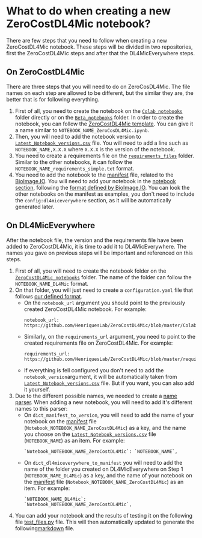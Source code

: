 # What to do when creating a new ZeroCostDL4Mic notebook?

There are few steps that you need to follow when creating a new ZeroCostDL4Mic notebook. These steps will be divided in two repositories, first the ZeroCostDL4Mic steps and after that the DL4MicEverywhere steps.

## On ZeroCostDL4Mic

There are three steps that you will need to do on ZeroCosDL4Mic. The file names on each step are allowed to be different, but the similar they are, the better that is for following everything.

1. First of all, you need to create the notebook on the [`Colab_notebooks`](https://github.com/HenriquesLab/ZeroCostDL4Mic/tree/master/Colab_notebooks) folder directly or on the [`Beta_notebooks`](https://github.com/HenriquesLab/ZeroCostDL4Mic/tree/master/Colab_notebooks/Beta%20notebooks) folder. In order to create the notebook, you can follow the [ZeroCostDL4Mic template](https://github.com/HenriquesLab/ZeroCostDL4Mic/blob/master/Colab_notebooks/Template_ZeroCostDL4Mic.ipynb). You can give it a name similar to `NOTEBOOK_NAME_ZeroCosDL4Mic.ipynb`.
2. Then, you will need to add the notebook version to [`Latest_Notebook_versions.csv`](https://github.com/HenriquesLab/ZeroCostDL4Mic/blob/master/Colab_notebooks/Latest_Notebook_versions.csv) file. You will need to add a line such as `NOTEBOOK_NAME,X.X.X` where `X.X.X` is the version of the notebook.
3. You need to create a requirements file on the [`requirements_files`](https://github.com/HenriquesLab/ZeroCostDL4Mic/tree/master/requirements_files) folder. Similar to the other notebooks, it can follow the `NOTEBOOK_NAME_requirements_simple.txt` format.
4. You need to add the notebook to the [manifest](https://github.com/HenriquesLab/ZeroCostDL4Mic/blob/master/manifest.bioimage.io.yaml) file, related to the [BioImage.IO](https://bioimage.io/#/). You will need to add your notebook in the [notebook section](https://github.com/HenriquesLab/ZeroCostDL4Mic/blob/master/manifest.bioimage.io.yaml#L411), following the [format defined by BioImage.IO](https://bioimage-io.github.io/spec-bioimage-io/bioimageio_schema_latest/index.html#oneOf_i0_oneOf_i1). You can look the other notebooks on the manifest as examples, you don't need to include the `config:dl4miceverywhere` section, as it will be automatically generated later.

## On DL4MicEverywhere

After the notebook file, the version and the requirements file have been added to ZeroCostDL4Mic, it is time to add it to DL4MicEverywhere. The names you gave on previous steps will be important and referenced on this steps.

1. First of all, you will need to create the notebook folder on the [`ZeroCostDL4Mic_notebooks`](https://github.com/HenriquesLab/DL4MicEverywhere/tree/main/notebooks/ZeroCostDL4Mic_notebooks) folder. The name of the folder can follow the `NOTEBOOK_NAME_DL4Mic` format.
2. On that folder, you will just need to create a `configuration.yaml` file that follows [our defined format](https://github.com/HenriquesLab/DL4MicEverywhere/blob/main/docs/FORMAT.md). 
    * On the `notebook_url` argument you should point to the previously created ZeroCostDL4Mic notebook. For example: 
        ```
        notebook_url: https://github.com/HenriquesLab/ZeroCostDL4Mic/blob/master/Colab_notebooks/NOTEBOOK_NAME_ZeroCostDL4Mic.ipynb
        ```
    * Similarly, on the `requirements_url` argument, you need to point to the created requirements file on ZeroCostDL4Mic. For example:
        ```
        requirements_url: https://github.com/HenriquesLab/ZeroCostDL4Mic/blob/master/requirements_files/NOTEBOOK_NAME_requirements_simple.txt
        ```
    * If everything is fell configured you don't need to add the `notebook_version`argument, it will be automatically taken from [`Latest_Notebook_versions.csv`](https://github.com/HenriquesLab/ZeroCostDL4Mic/blob/master/Colab_notebooks/Latest_Notebook_versions.csv) file. But if you want, you can also add it yourself.
3. Due to the different possible names, we needed to create a [name parser](https://github.com/HenriquesLab/DL4MicEverywhere/blob/main/.tools/python_tools/dict_parser.py). When adding a new notebook, you will need to add it's different names to this parser:
    * On `dict_manifest_to_version`, you will need to add the name of your notebook on the [manifest](https://github.com/HenriquesLab/ZeroCostDL4Mic/blob/master/manifest.bioimage.io.yaml) file (`Notebook_NOTEBOOK_NAME_ZeroCostDL4Mic`) as a key, and the name you choose on the [`Latest_Notebook_versions.csv`](https://github.com/HenriquesLab/ZeroCostDL4Mic/blob/master/Colab_notebooks/Latest_Notebook_versions.csv) file (`NOTEBOOK_NAME`) as an item. For example:
        ```
        `Notebook_NOTEBOOK_NAME_ZeroCostDL4Mic`: `NOTEBOOK_NAME`,
        ```
    * On `dict_dl4miceverywhere_to_manifest` you will need to add the name of the folder you created on DL4MicEverywhere on Step 1 (`NOTEBOOK_NAME_DL4Mic`) as a key, and the name of your notebook on the [manifest](https://github.com/HenriquesLab/ZeroCostDL4Mic/blob/master/manifest.bioimage.io.yaml) file (`Notebook_NOTEBOOK_NAME_ZeroCostDL4Mic`) as an item. For example:
        ```
        `NOTEBOOK_NAME_DL4Mic`: `Notebook_NOTEBOOK_NAME_ZeroCostDL4Mic`,
        ```
4. You can add your notebook and the results of testing it on the following file [test_files.py](https://github.com/HenriquesLab/DL4MicEverywhere/blob/main/.tools/python_tools/test_files.py) file. This will then automatically updated to generate the following[markdown](https://github.com/HenriquesLab/DL4MicEverywhere/blob/main/.tools/test-notebooks.md) file.